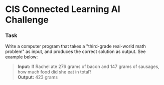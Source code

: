# CIS Connected Learning AI Challenge

### Task
Write a computer program that takes a "third-grade real-world math problem" as input, and produces the correct solution as output. See example below:
>**Input:** If Rachel ate 276 grams of bacon and 147 grams of sausages, how much food did she eat in total?  
>**Output:** 423 grams